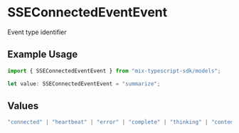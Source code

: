 # SSEConnectedEventEvent

Event type identifier

## Example Usage

```typescript
import { SSEConnectedEventEvent } from "mix-typescript-sdk/models";

let value: SSEConnectedEventEvent = "summarize";
```

## Values

```typescript
"connected" | "heartbeat" | "error" | "complete" | "thinking" | "content" | "tool" | "tool_parameter_delta" | "tool_execution_start" | "tool_execution_complete" | "permission" | "summarize" | "session_created" | "session_deleted"
```